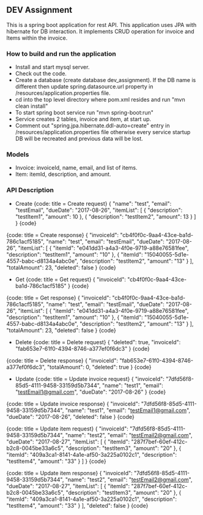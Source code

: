 ## DEV Assignment
This is a spring boot application for rest API. This application uses JPA with hibernate for DB interaction. It implements CRUD operation for invoice and Items within the invoice.

### How to build and run the application
* Install and start mysql server.
* Check out the code.
* Create a database (create database dev_assignment). If the DB name is different then update spring.datasource.url property in  /resources/application.properties file. 
* cd into the top level directory where pom.xml resides and run "mvn clean install"
* To start spring boot service run "mvn spring-boot:run"
* Service creates 2 tables, invoice and item, at start up.
* Comment out "spring.jpa.hibernate.ddl-auto=create" entry in /resources/application.properties file otherwise every service startup DB will be recreated and previous data will be lost.

### Models
* Invoice: invoiceId, name, email, and list of items.
* Item: itemId, description, and amount.

### API Description

* Create
{code: title = Create request}
{
  "name": "test",
  "email": "testEmail",
  "dueDate": "2017-08-26",
  "itemList": [
    {
      "description": "testItem1",
      "amount": 10
    },
    {
      "description": "testItem2",
      "amount": 13
    }
  ]
}
{code}

{code: title = Create response}
{
    "invoiceId": "cb4f0f0c-9aa4-43ce-ba1d-786c1acf5185",
    "name": "test",
    "email": "testEmail",
    "dueDate": "2017-08-26",
    "itemList": [
        {
            "itemId": "e041dd31-a4a3-4f0e-9719-a88e76581fee",
            "description": "testItem1",
            "amount": "10"
        },
        {
            "itemId": "15040055-5d1e-4557-babc-d8134a4abc0e",
            "description": "testItem2",
            "amount": "13"
        }
    ],
    "totalAmount": 23,
    "deleted": false
}
{code}

* Get
{code: title = Get request}
{
  "invoiceId": "cb4f0f0c-9aa4-43ce-ba1d-786c1acf5185"
}
{code}

{code: title = Get response}
{
  "invoiceId": "cb4f0f0c-9aa4-43ce-ba1d-786c1acf5185",
  "name": "test",
  "email": "testEmail",
  "dueDate": "2017-08-26",
  "itemList": [
    {
      "itemId": "e041dd31-a4a3-4f0e-9719-a88e76581fee",
      "description": "testItem1",
      "amount": "10"
    },
    {
      "itemId": "15040055-5d1e-4557-babc-d8134a4abc0e",
      "description": "testItem2",
      "amount": "13"
    }
  ],
  "totalAmount": 23,
  "deleted": false
}
{code}

* Delete
{code: title = Delete request}
{
  "deleted": true,
  "invoiceId": "fab653e7-61f0-4394-8746-a377ef0f6dc3"
}
{code}

{code: title = Delete response}
{
  "invoiceId": "fab653e7-61f0-4394-8746-a377ef0f6dc3",
  "totalAmount": 0,
  "deleted": true
}
{code}

* Update
{code: title = Update invoice request}
{
  "invoiceId": "7dfd56f8-85d5-4111-9458-33159d5b7344",
  "name": "test1",
  "email": "testEmail1@gmail.com",
  "dueDate": "2017-08-26"
}
{code}

{code: title = Update invoice response}
{
    "invoiceId": "7dfd56f8-85d5-4111-9458-33159d5b7344",
    "name": "test1",
    "email": "testEmail1@gmail.com",
    "dueDate": "2017-08-26",
    "deleted": false
}
{code}

{code: title = Update item request}
{
  "invoiceId": "7dfd56f8-85d5-4111-9458-33159d5b7344",
  "name": "test2",
  "email": "testEmail2@gmail.com",
  "dueDate": "2017-08-27",
  "itemList": [
        {
            "itemId": "287f7bef-60ef-412c-b2c8-0045be33a6c5",
            "description": "testItem3",
            "amount": "20"
        },
        {
            "itemId": "409a3ca1-8141-4a1e-af50-3a225a0102c1",
            "description": "testItem4",
            "amount": "33"
        }
    ]
}
{code}

{code: title = Update item response}
{
    "invoiceId": "7dfd56f8-85d5-4111-9458-33159d5b7344",
    "name": "test2",
    "email": "testEmail2@gmail.com",
    "dueDate": "2017-08-27",
    "itemList": [
        {
            "itemId": "287f7bef-60ef-412c-b2c8-0045be33a6c5",
            "description": "testItem3",
            "amount": "20"
        },
        {
            "itemId": "409a3ca1-8141-4a1e-af50-3a225a0102c1",
            "description": "testItem4",
            "amount": "33"
        }
    ],
    "deleted": false
}
{code}

